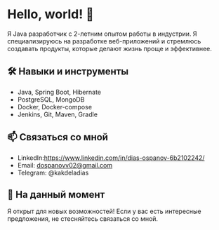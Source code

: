 # Hello, world! 👋

Я Java разработчик с 2-летним опытом работы в индустрии. Я специализируюсь на разработке веб-приложений и стремлюсь создавать продукты, которые делают жизнь проще и эффективнее.

## 🛠 Навыки и инструменты

- Java, Spring Boot, Hibernate
- PostgreSQL, MongoDB
- Docker, Docker-compose
- Jenkins, Git, Maven, Gradle

## 📫 Связаться со мной

- LinkedIn:https://www.linkedin.com/in/dias-ospanov-6b2102242/
- Email: dospanovv02@gmail.com
- Telegram: @kakdeladias

## 💼 На данный момент

Я открыт для новых возможностей! Если у вас есть интересные предложения, не стесняйтесь связаться со мной.


